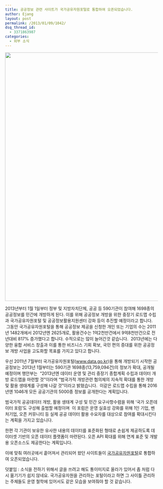 ```yaml
---
title: 공공정보 관련 사이트가 국가공유자원포털로 통합하여 오픈되었습니다.
author: Ejang
layout: post
permalink: /2013/01/09/1042/
dsq_thread_id:
  - 3371863987
categories:
  - 외부 소식
---
```

<p style="text-align: center;">
  <a href="https://www.data.go.kr" target="_blank"><img class="aligncenter  wp-image-1043" title="popup800_20120108" src="http://codenamu.org/wp-content/uploads/2013/01/popup800_20120108-790x1024.jpg" alt="" width="632" height="819" /></a>
</p>

2013년부터 1월 1일부터 정부 및 지방자치단체, 공공 등 590기관이 참여해 1698종의 공공정보를 민간에 개방하게 된다. 이를 위해 공공정보 개방을 위한 중장기 로드맵 수립과 국가공유자원포털 및 공공정보활용지원센터 강화 등이 추진할 예정이라고 합니다.  그동안 국가공유자원포털을 통해 공공정보 제공을 신청한 개인 또는 기업의 수는 2011년 1482개에서 2012년엔 2625개로, 활용건수는 1억2천만건에서 9억8천만건으로 전년대비 817% 증가했다고 합니다. 수적으로는 많이 늘어간것 같습니다.  2013년에는 다양한 융합 서비스 창출과 이를 통한 비즈니스 기회 확보, 국민 편의 증대를 위한 공공정보 개방 사업을 고도화할 목표를 가지고 있다고 합니다.

우선 2011년 7월부터 국가공유자원포털(www.data.go.kr)을 통해 개방되기 시작한 공공정보는 2013년 1월부터는 590기관 1698종(13,759,094건)의 정보가 확대, 공개될 예정이며 행안부는  “2013년엔 데이터 운영 및 관리 중장기 종합계획 수립과 데이터 개방 로드맵을 마련할 것”이라며 “범국가적 개방관련 협의체의 지속적 확대를 통한 개방 및 활용 생태계를 구성해 나갈 것”이라고 밝혔습니다.  이같은 로드맵 수립을 통해 2016년엔 1046개 모든 공공기관의 5000종 정보를 공개한다는 계획입니다.

범국가적 공공데이터 개방, 활용 생태계 구성 및 민간 요구사항수렴을 위해 ‘국가 오픈데이터 포럼’도 구성해 출범할 예정이며  이 포럼은 운영 실효성 강화를 위해 1인 기업, 벤처기업, 오픈 커뮤니티 등 실제 공공 데이터 활용 수요자를 대상으로 참여를 확대시킨다는 계획을 가지고 있습니다.

한편 각 기관이 보유한 유사한 내용의 데이터를 표준화된 형태로 손쉽게 제공하도록 데이터셋 기반의 오픈 데이터 플랫폼이 마련된다. 오픈 API 확대를 위해 연계 표준 및 개발용 오픈소스도 제공한다는 계획입니다.

이에 맞춰 여러곳에서 흩어져서 관리되어 왔던 사이트들이 <a href="https://www.data.go.kr" target="_blank">국가공유자원포털</a>로 통합하여 오픈되었습니다.

덧붙임 : 소식을 전하기 위해서 글을 쓰려고 해도 통이미지로 올라가 있어서 좀 처럼 다시 옮기기가 쉽지 않네요. 국가공유자원을 관리하는 포털이라고 하면 그 사이틀 관리하는 주체들도 운영 철학에 있어서도 같은 모습을 보여줘야 할 것 같습니다.